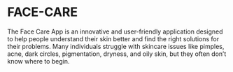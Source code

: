 # FACE-CARE
The Face Care App is an innovative and user-friendly application designed to help people understand their skin better and find the right solutions for their problems. Many individuals struggle with skincare issues like pimples, acne, dark circles, pigmentation, dryness, and oily skin, but they often don’t know where to begin. 
